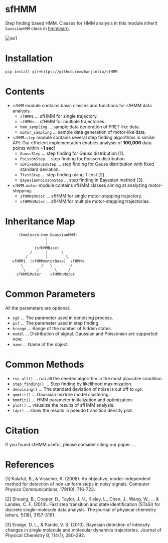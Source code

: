 # sfHMM
Step finding based HMM. Classes for HMM analysis in this module inherit `GaussianHMM` class in [hmmlearn](https://github.com/hmmlearn/hmmlearn).

![ex1](animation.gif)

# Installation

```
pip install git+https://github.com/hanjinliu/sfHMM
```

# Contents

- `sfHMM` module contains basic classes and functions for sfHMM data analysis.
  - `sfHMM1` ... sfHMM for single trajectory.
  - `sfHMMn` ... sfHMM for multiple trajectories.
  - `hmm_sampling` ... sample data generation of FRET-like data.
  - `motor_sampling` ... sample data generation of motor-like data.
- `sfHMM.step` module contains several step finding algorithms in similar API. Our efficient implementation enables analysis of **100,000** data points within **~1 sec**!
  - `GaussStep` ... step finding for Gauss distribution [1].
  - `PoissonStep` ... step finding for Poisson distribution.
  - `SDFixedGaussStep` ... step finding for Gauss distribution with fixed standard deviation.
  - `TtestStep` ... step finding using T-test [2].
  - `BayesianPoissonStep` ... step finding in Bayesian method [3].
- `sfHMM.motor` module contains sfHMM classes aiming at analyzing motor-stepping.
  - `sfHMM1Motor` ... sfHMM for single motor-stepping trajectory.
  - `sfHMMnMotor` ... sfHMM for multiple motor-stepping trajectories.

# Inheritance Map

```
      (hmmlearn.hmm.GaussianHMM)
                  |
                  |
             (sfHMMBase)
           /      |      \
         /        |        \
   sfHMM1  (sfHMMmotorBase)  sfHMMn
       \        /   \        /
        \     /       \     /
     sfHMM1Motor    sfHMMnMotor
```

# Common Parameters

All the parameters are optional.
- `sg0` ... The parameter used in denoising process.
- `psf` ... The parameter used in step finding.
- `krange` ... Range of the number of hidden states.
- `model` ... Distribution of signal. Gaussian and Poissonian are supported now.
- `name` ... Name of the object.

# Common Methods

- `run_all()` ... run all the needed algorithm in the most plausible condition.
- `step_finding()` ... Step finding by likelihood maximization.
- `denoising()` ... The standard deviation of noise is cut off to `sg0`.
- `gmmfit()` ... Gaussian mixture model clustering.
- `hmmfit()` ... HMM parameter initialization and optimization.
- `plot()` ... visualize the results of sfHMM analysis.
- `tdp()` ... show the results in pseudo transition density plot.

# Citation
If you found sfHMM useful, please consider citing our paper.
 ...

# References
[1] Kalafut, B., & Visscher, K. (2008). An objective, model-independent method for detection of non-uniform steps in noisy signals. Computer Physics Communications, 179(10), 716-723.

[2] Shuang, B., Cooper, D., Taylor, J. N., Kisley, L., Chen, J., Wang, W., ... & Landes, C. F. (2014). Fast step transition and state identification (STaSI) for discrete single-molecule data analysis. The journal of physical chemistry letters, 5(18), 3157-3161.

[3] Ensign, D. L., & Pande, V. S. (2010). Bayesian detection of intensity changes in  single molecule and molecular dynamics trajectories. Journal of Physical Chemistry B, 114(1), 280–292.